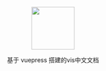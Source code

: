 <p align="center">
<img src="https://www.dengwb.com/static/logo/Dengwb.png" width="100px"/>
</p>
<p align="center">基于 vuepress 搭建的vis中文文档</p>
